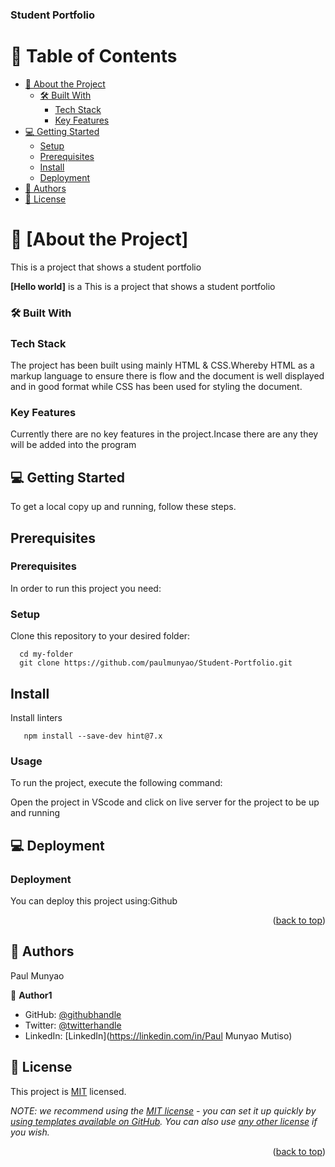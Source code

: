 <a name="readme-top"></a>

  <h3><b>Student Portfolio</b></h3>

# 📗 Table of Contents

- [📖 About the Project](#about-project)
  - [🛠 Built With](#built-with)
    - [Tech Stack](#tech-stack)
    - [Key Features](#key-features)
- [💻 Getting Started](#getting-started)
  - [Setup](#setup)
  - [Prerequisites](#prerequisites)
  - [Install](#install)
  - [Deployment](#deployment)
- [👥 Authors](#authors)
- [📝 License](#license)

# 📖 [About the Project] <a name="about-project"></a>

This is a project that shows a student portfolio

**[Hello world]** is a This is a project that shows a student portfolio

### 🛠 Built With <a name="built-with"></a>

### Tech Stack <a name="tech-stack"></a>
The project has been built using mainly HTML & CSS.Whereby HTML as a markup language to ensure there is flow and the document is well displayed and in good format while CSS has been used for styling the document.


### Key Features <a name="key-features"></a>

Currently there are no key features in the project.Incase there are any they will be added into the program


## 💻 Getting Started <a name="getting-started"></a>

To get a local copy up and running, follow these steps.

##  Prerequisites <a name="prerequisites"></a>
### Prerequisites

In order to run this project you need:

### Setup

Clone this repository to your desired folder:

```
  cd my-folder
  git clone https://github.com/paulmunyao/Student-Portfolio.git
```

## Install <a name="install"></a>  
Install linters

```
   npm install --save-dev hint@7.x
```

### Usage

To run the project, execute the following command:

Open the project in VScode and click on live server for the project to be up and running

## 💻 Deployment <a name="deployment"></a>

### Deployment

You can deploy this project using:Github

<p align="right">(<a href="#readme-top">back to top</a>)</p>


## 👥 Authors <a name="authors"></a>

Paul Munyao

👤 **Author1**

- GitHub: [@githubhandle](https://github.com/paulmunyao)
- Twitter: [@twitterhandle](https://twitter.com/Mutiso_P)
- LinkedIn: [LinkedIn](https://linkedin.com/in/Paul Munyao Mutiso)

## 📝 License <a name="license"></a>

This project is [MIT](./LICENSE) licensed.

_NOTE: we recommend using the [MIT license](https://choosealicense.com/licenses/mit/) - you can set it up quickly by [using templates available on GitHub](https://docs.github.com/en/communities/setting-up-your-project-for-healthy-contributions/adding-a-license-to-a-repository). You can also use [any other license](https://choosealicense.com/licenses/) if you wish._

<p align="right">(<a href="#readme-top">back to top</a>)</p>